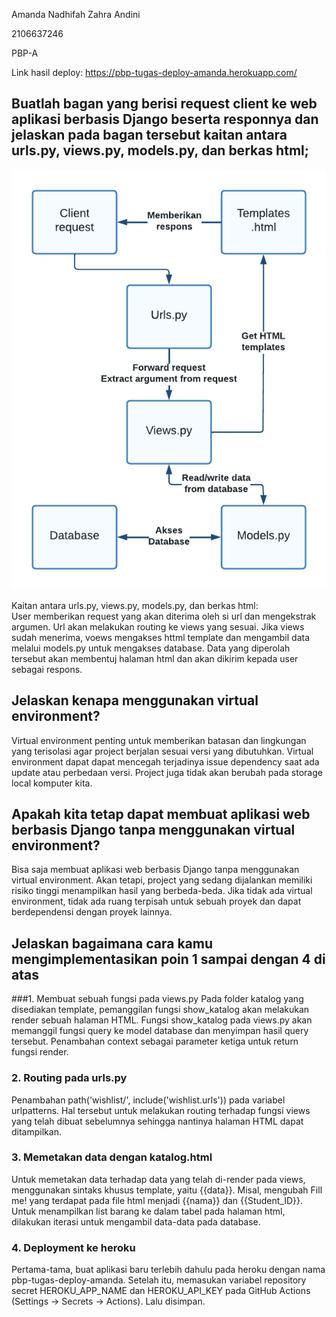 Amanda Nadhifah Zahra Andini

2106637246

PBP-A

Link hasil deploy: https://pbp-tugas-deploy-amanda.herokuapp.com/

## Buatlah bagan yang berisi request client ke web aplikasi berbasis Django beserta responnya dan jelaskan pada bagan tersebut kaitan antara urls.py, views.py, models.py, dan berkas html;
![](https://github.com/amandanadhifah23/Tugas2PBP/blob/main/Bagan/Bagan%20README.png)

Kaitan antara urls.py, views.py, models.py, dan berkas html:  
User memberikan request yang akan diterima oleh si url dan mengekstrak argumen. Url akan melakukan routing ke views yang sesuai. Jika views sudah menerima, voews mengakses httml template dan mengambil data melalui models.py untuk mengakses database. Data yang diperolah tersebut akan membentuj halaman html dan akan dikirim kepada user sebagai respons.

## Jelaskan kenapa menggunakan virtual environment? 
Virtual environment penting untuk memberikan batasan dan lingkungan yang terisolasi agar project berjalan sesuai versi yang dibutuhkan. Virtual environment dapat dapat mencegah terjadinya issue dependency saat ada update atau perbedaan versi. Project juga tidak akan berubah pada storage local komputer kita.

## Apakah kita tetap dapat membuat aplikasi web berbasis Django tanpa menggunakan virtual environment?
Bisa saja membuat aplikasi web berbasis Django tanpa menggunakan virtual environment. Akan tetapi, project yang sedang dijalankan memiliki risiko tinggi menampilkan hasil yang berbeda-beda. Jika tidak ada virtual environment, tidak ada ruang terpisah untuk sebuah proyek dan dapat berdependensi dengan proyek lainnya.

## Jelaskan bagaimana cara kamu mengimplementasikan poin 1 sampai dengan 4 di atas
###1. Membuat sebuah fungsi pada views.py
Pada folder katalog yang disediakan template, pemanggilan fungsi show_katalog akan melakukan render sebuah halaman HTML. Fungsi show_katalog pada views.py akan memanggil fungsi query ke model database dan menyimpan hasil query tersebut. Penambahan context sebagai parameter ketiga untuk return fungsi render.

### 2. Routing pada urls.py
Penambahan path('wishlist/', include('wishlist.urls')) pada variabel urlpatterns. Hal tersebut untuk melakukan routing terhadap fungsi views yang telah dibuat sebelumnya sehingga nantinya halaman HTML dapat ditampilkan.

### 3. Memetakan data dengan katalog.html
Untuk memetakan data terhadap data yang telah di-render pada views, menggunakan sintaks khusus template, yaitu {{data}}. Misal, mengubah Fill me! yang terdapat pada file html menjadi {{nama}} dan {{Student_ID}}. Untuk menampilkan list barang ke dalam tabel pada halaman html, dilakukan iterasi untuk mengambil data-data pada database.

### 4. Deployment ke heroku
Pertama-tama, buat aplikasi baru terlebih dahulu pada heroku dengan nama pbp-tugas-deploy-amanda. Setelah itu, memasukan variabel repository secret HEROKU_APP_NAME dan HEROKU_API_KEY pada GitHub Actions (Settings -> Secrets -> Actions). Lalu disimpan.